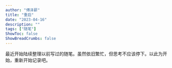 ```yaml
---
author: "傅泽薪"
title: "重启"
date: "2023-04-16"
description: ""
tags: ["随笔"]
ShowToc: false
ShowBreadCrumbs: false
---
```


最近开始陆续整理以前写过的随笔。虽然依旧繁忙，但思考不应该停下。以此为开始，重新开始记录吧。

<!--more-->
